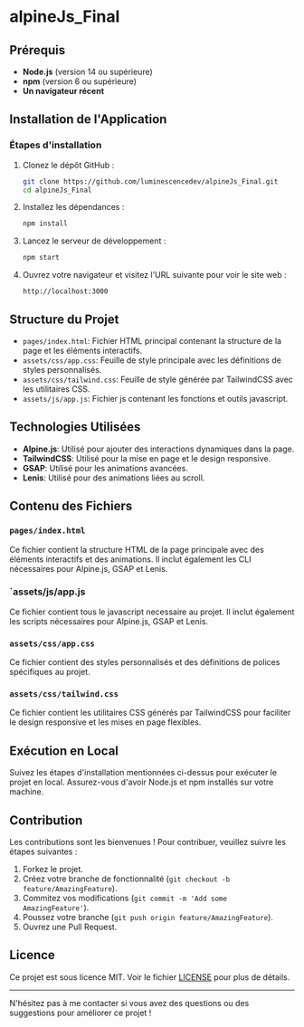 # alpineJs_Final

## Prérequis

- **Node.js** (version 14 ou supérieure)
- **npm** (version 6 ou supérieure)
- **Un navigateur récent**

## Installation de l'Application

### Étapes d'installation

1. Clonez le dépôt GitHub :

   ```bash
   git clone https://github.com/luminescencedev/alpineJs_Final.git
   cd alpineJs_Final
   ```

2. Installez les dépendances :

   ```bash
   npm install
   ```

3. Lancez le serveur de développement :

   ```bash
   npm start
   ```

4. Ouvrez votre navigateur et visitez l'URL suivante pour voir le site web :

   ```
   http://localhost:3000
   ```

## Structure du Projet

- `pages/index.html`: Fichier HTML principal contenant la structure de la page et les éléments interactifs.
- `assets/css/app.css`: Feuille de style principale avec les définitions de styles personnalisés.
- `assets/css/tailwind.css`: Feuille de style générée par TailwindCSS avec les utilitaires CSS.
- `assets/js/app.js`: Fichier js contenant les fonctions et outils javascript.

## Technologies Utilisées

- **Alpine.js**: Utilisé pour ajouter des interactions dynamiques dans la page.
- **TailwindCSS**: Utilisé pour la mise en page et le design responsive.
- **GSAP**: Utilisé pour les animations avancées.
- **Lenis**: Utilisé pour des animations liées au scroll.

## Contenu des Fichiers

### `pages/index.html`

Ce fichier contient la structure HTML de la page principale avec des éléments interactifs et des animations. Il inclut également les CLI nécessaires pour Alpine.js, GSAP et Lenis.

### `assets/js/app.js

Ce fichier contient tous le javascript necessaire au projet. Il inclut également les scripts nécessaires pour Alpine.js, GSAP et Lenis.

### `assets/css/app.css`

Ce fichier contient des styles personnalisés et des définitions de polices spécifiques au projet.

### `assets/css/tailwind.css`

Ce fichier contient les utilitaires CSS générés par TailwindCSS pour faciliter le design responsive et les mises en page flexibles.

## Exécution en Local

Suivez les étapes d'installation mentionnées ci-dessus pour exécuter le projet en local. Assurez-vous d'avoir Node.js et npm installés sur votre machine.

## Contribution

Les contributions sont les bienvenues ! Pour contribuer, veuillez suivre les étapes suivantes :

1. Forkez le projet.
2. Créez votre branche de fonctionnalité (`git checkout -b feature/AmazingFeature`).
3. Commitez vos modifications (`git commit -m 'Add some AmazingFeature'`).
4. Poussez votre branche (`git push origin feature/AmazingFeature`).
5. Ouvrez une Pull Request.

## Licence

Ce projet est sous licence MIT. Voir le fichier [LICENSE](LICENSE) pour plus de détails.

---

N'hésitez pas à me contacter si vous avez des questions ou des suggestions pour améliorer ce projet !
